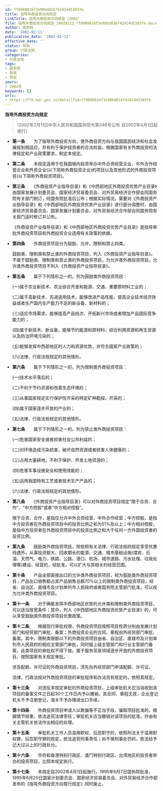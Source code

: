 ```yaml
---
id: ff8080816f3e98bd016f42414d5303fe
title: 指导外商投资方向规定
LinkTitle: 指导外商投资方向规定（2002）
file: 指导外商投资方向规定_20020211_ff8080816f3e98bd016f42414d5303fe.docx
author: 国务院
date: '2002-02-11'
publication_date: '2002-02-11'
effective_date: ''
status: 有效
group: 行政法规
categories:
- 行政法规
tags:
- 国务院
- 有效
- 规定
years:
- 2002年
keywords: []
urls:
- https://flk.npc.gov.cn/detail?id=ff8080816f3e98bd016f42414d5303fe
---
```


**指导外商投资方向规定**

> (2002年2月11日中华人民共和国国务院令第346号公布 自2002年4月1日起施行)

- **第一条**　　为了指导外商投资方向，使外商投资方向与我国国民经济和社会发展规划相适应，并有利于保护投资者的合法权益，根据国家有关外商投资的法律规定和产业政策要求，制定本规定。

- **第二条**　　本规定适用于在我国境内投资举办中外合资经营企业、中外合作经营企业和外资企业(以下简称外商投资企业)的项目以及其他形式的外商投资项目(以下简称外商投资项目)。

- **第三条**　　《外商投资产业指导目录》和《中西部地区外商投资优势产业目录》由国家发展计划委员会、国家经济贸易委员会、对外贸易经济合作部会同国务院有关部门制订，经国务院批准后公布；根据实际情况，需要对《外商投资产业指导目录》和《中西部地区外商投资优势产业目录》进行部分调整时，由国家经济贸易委员会、国家发展计划委员会、对外贸易经济合作部会同国务院有关部门适时修订并公布。

  《外商投资产业指导目录》和《中西部地区外商投资优势产业目录》是指导审批外商投资项目和外商投资企业适用有关政策的依据。

- **第四条**　　外商投资项目分为鼓励、允许、限制和禁止四类。

  鼓励类、限制类和禁止类的外商投资项目，列入《外商投资产业指导目录》。不属于鼓励类、限制类和禁止类的外商投资项目，为允许类外商投资项目。允许类外商投资项目不列入《外商投资产业指导目录》。

- **第五条**　　属于下列情形之一的，列为鼓励类外商投资项目：

  (一)属于农业新技术、农业综合开发和能源、交通、重要原材料工业的；

  (二)属于高新技术、先进适用技术，能够改进产品性能、提高企业技术经济效益或者生产国内生产能力不足的新设备、新材料的；

  (三)适应市场需求，能够提高产品档次、开拓新兴市场或者增加产品国际竞争能力的；

  (四)属于新技术、新设备，能够节约能源和原材料、综合利用资源和再生资源以及防治环境污染的；

  (五)能够发挥中西部地区的人力和资源优势，并符合国家产业政策的；

  (六)法律、行政法规规定的其他情形。

- **第六条**　　属于下列情形之一的，列为限制类外商投资项目：

  (一)技术水平落后的；

  (二)不利于节约资源和改善生态环境的；

  (三)从事国家规定实行保护性开采的特定矿种勘探、开采的；

  (四)属于国家逐步开放的产业的；

  (五)法律、行政法规规定的其他情形。

- **第七条**　　属于下列情形之一的，列为禁止类外商投资项目：

  (一)危害国家安全或者损害社会公共利益的；

  (二)对环境造成污染损害，破坏自然资源或者损害人体健康的；

  (三)占用大量耕地，不利于保护、开发土地资源的；

  (四)危害军事设施安全和使用效能的；

  (五)运用我国特有工艺或者技术生产产品的；

  (六)法律、行政法规规定的其他情形。

- **第八条**　　《外商投资产业指导目录》可以对外商投资项目规定“限于合资、合作”、“中方控股”或者“中方相对控股”。

  限于合资、合作，是指仅允许中外合资经营、中外合作经营；中方控股，是指中方投资者在外商投资项目中的投资比例之和为51%及以上；中方相对控股，是指中方投资者在外商投资项目中的投资比例之和大于任何一方外国投资者的投资比例。

- **第九条**　　鼓励类外商投资项目，除依照有关法律、行政法规的规定享受优惠待遇外，从事投资额大、回收期长的能源、交通、城市基础设施(煤炭、石油、天然气、电力、铁路、公路、港口、机场、城市道路、污水处理、垃圾处理等)建设、经营的，经批准，可以扩大与其相关的经营范围。

- **第十条**　　产品全部直接出口的允许类外商投资项目，视为鼓励类外商投资项目；产品出口销售额占其产品销售总额70%以上的限制类外商投资项目，经省、自治区、直辖市及计划单列市人民政府或者国务院主管部门批准，可以视为允许类外商投资项目。

- **第十一条**　　对于确能发挥中西部地区优势的允许类和限制类外商投资项目，可以适当放宽条件；其中，列入《中西部地区外商投资优势产业目录》的，可以享受鼓励类外商投资项目优惠政策。

- **第十二条**　　根据现行审批权限，外商投资项目按照项目性质分别由发展计划部门和经贸部门审批、备案；外商投资企业的合同、章程由外经贸部门审批、备案。其中，限制类限额以下的外商投资项目由省、自治区、直辖市及计划单列市人民政府的相应主管部门审批，同时报上级主管部门和行业主管部门备案，此类项目的审批权不得下放。属于服务贸易领域逐步开放的外商投资项目，按照国家有关规定审批。

  涉及配额、许可证的外商投资项目，须先向外经贸部门申请配额、许可证。

  法律、行政法规对外商投资项目的审批程序和办法另有规定的，依照其规定。

- **第十三条**　　对违反本规定审批的外商投资项目，上级审批机关应当自收到该项目的备案文件之日起30个工作日内予以撤销，其合同、章程无效，企业登记机关不予注册登记，海关不予办理进出口手续。

- **第十四条**　　外商投资项目申请人以欺骗等不正当手段，骗取项目批准的，根据情节轻重，依法追究法律责任；审批机关应当撤销对该项目的批准，并由有关主管机关依法作出相应的处理。

- **第十五条**　　审批机关工作人员滥用职权、玩忽职守的，依照刑法关于滥用职权罪、玩忽职守罪的规定，依法追究刑事责任；尚不够刑事处罚的，依法给予记大过以上的行政处分。

- **第十六条**　　华侨和香港特别行政区、澳门特别行政区、台湾地区的投资者举办的投资项目，比照本规定执行。

- **第十七条**　　本规定自2002年4月1日起施行。1995年6月7日国务院批准，1995年6月20日国家计划委员会、国家经济贸易委员会、对外贸易经济合作部发布的《指导外商投资方向暂行规定》同时废止。
